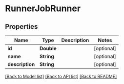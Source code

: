 # RunnerJobRunner

## Properties
Name | Type | Description | Notes
------------ | ------------- | ------------- | -------------
**id** | **Double** |  | [optional] 
**name** | **String** |  | [optional] 
**description** | **String** |  | [optional] 

[[Back to Model list]](../README.md#documentation-for-models) [[Back to API list]](../README.md#documentation-for-api-endpoints) [[Back to README]](../README.md)


